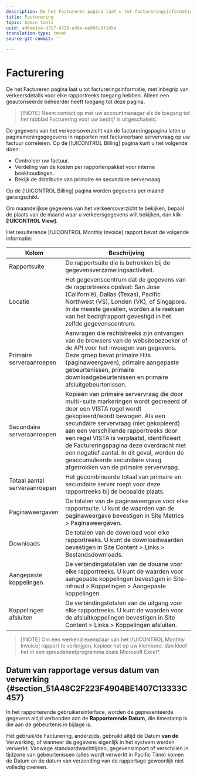 ```yaml
---
description: De het Factureren pagina laat u tot factureringsinformatie, met inbegrip van verkeersdetails voor elke rapportreeks toegang hebben. Alleen een geautoriseerde beheerder heeft toegang tot deze pagina.
title: Facturering
topic: Admin tools
uuid: ad6ee1c4-d317-4320-a36e-ee966c8f145e
translation-type: tm+mt
source-git-commit: ''

---
```



# Facturering

De het Factureren pagina laat u tot factureringsinformatie, met inbegrip van verkeersdetails voor elke rapportreeks toegang hebben. Alleen een geautoriseerde beheerder heeft toegang tot deze pagina.

> [!NOTE] Neem contact op met uw accountmanager als de toegang tot het tabblad Facturering voor uw bedrijf is uitgeschakeld.

De gegevens van het verkeersoverzicht van de factureringspagina laten u paginameningsgegevens in rapporten met factureerbare servervraag op uw factuur correleren. Op de [!UICONTROL Billing] pagina kunt u het volgende doen:

* Controleer uw factuur.
* Verdeling van de kosten per rapportenpakket voor interne boekhoudingen.
* Bekijk de distributie van primaire en secundaire servervraag.

Op de [!UICONTROL Billing] pagina worden gegevens per maand gerangschikt.

Om maandelijkse gegevens van het verkeersoverzicht te bekijken, bepaal de plaats van de maand waar u verkeersgegevens wilt bekijken, dan klik **[!UICONTROL View]**.

Het resulterende [!UICONTROL Monthly Invoice] rapport bevat de volgende informatie:

| Kolom | Beschrijving |
|--- |--- |
| Rapportsuite | De rapportsuite die is betrokken bij de gegevensverzamelingsactiviteit. |
| Locatie | Het gegevenscentrum dat de gegevens van de rapportreeks opslaat: San Jose (Californië), Dallas (Texas), Pacific Northwest (VS), Londen (VK), of Singapore. In de meeste gevallen, worden alle reeksen van het bedrijfrapport gevestigd in het zelfde gegevenscentrum. |
| Primaire serveraanroepen | Aanvragen die rechtstreeks zijn ontvangen van de browsers van de websitebezoeker of de API voor het invoegen van gegevens. Deze groep bevat primaire Hits (paginaweergaven), primaire aangepaste gebeurtenissen, primaire downloadgebeurtenissen en primaire afsluitgebeurtenissen. |
| Secundaire serveraanroepen | Kopieën van primaire servervraag die door multi-suite markeringen wordt gecreeerd of door een VISTA regel wordt gekopieerd/wordt bewogen.  Als een secundaire servervraag (niet gekopieerd) aan een verschillende rapportreeks door een regel VISTA is verplaatst, identificeert de Factureringspagina deze overdracht met een negatief aantal. In dit geval, worden de geaccumuleerde secundaire vraag afgetrokken van de primaire servervraag. |
| Totaal aantal serveraanroepen | Het gecombineerde totaal van primaire en secundaire server roept voor deze rapportreeks bij de bepaalde plaats. |
| Paginaweergaven | De totalen van de paginaweergave voor elke rapportsuite. U kunt de waarden van de paginaweergave bevestigen in Site Metrics > Paginaweergaven. |
| Downloads | De totalen van de download voor elke rapportreeks. U kunt de downloadwaarden bevestigen in Site Content > Links > Bestandsdownloads. |
| Aangepaste koppelingen | De verbindingstotalen van de douane voor elke rapportreeks. U kunt de waarden voor aangepaste koppelingen bevestigen in Site-inhoud > Koppelingen > Aangepaste koppelingen. |
| Koppelingen afsluiten | De verbindingstotalen van de uitgang voor elke rapportreeks. U kunt de waarden voor de afsluitkoppelingen bevestigen in Site Content > Links > Koppelingen afsluiten. |

> [!NOTE] Om een werkend exemplaar van het [!UICONTROL Monthly Invoice] rapport te verkrijgen, kopieer het op uw klembord, dan kleef het in een spreadsheetprogramma zoals Microsoft Excel*.

## Datum van rapportage versus datum van verwerking {#section_51A48C2F223F4904BE1407C13333C457}

In het rapporterende gebruikersinterface, worden de gepresenteerde gegevens altijd verbonden aan de **Rapporterende Datum**, die timestamp is die aan de gebeurtenis in bijlage is.

Het gebruik/de Facturering, anderzijds, gebruikt altijd de Datum **van de** Verwerking, of wanneer de gegevens eigenlijk in het systeem werden verwerkt. Vanwege standaardwachttijden, gegevensimport of verschillen in tijdzone van gebeurtenissen (alles wordt verwerkt in Pacific Time) komen de Datum en de datum van verzending van de rapportage gewoonlijk niet volledig overeen.

